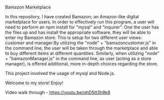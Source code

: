 Bamazon Marketplace

In this repository, I have created Bamazon; an Amazon-like digital marketplace for users.
In order to effectively run this program, a user will need to perform an npm install for "mysql" and "inquirer". One the user has the files up and has install the appropriate software, they will be able to enter my Bamazon store. This is setup for two different user views: customer and manager.By utilizing the "node" + "bamazoncustomer.js" in the command line, the user will be taken through the marketplace and able to buy different items at different quantities. Similarly, when utilizing "node" + "bamazonManager.js" in the command line, as user (acting as a store manager), is offered additional, more in-depth choices regarding the store.

This project involved the usage of mysql and Node.js.

Welcome to my store! Enjoy!


Video walk through - https://youtu.be/qhD5tt3h9k8

